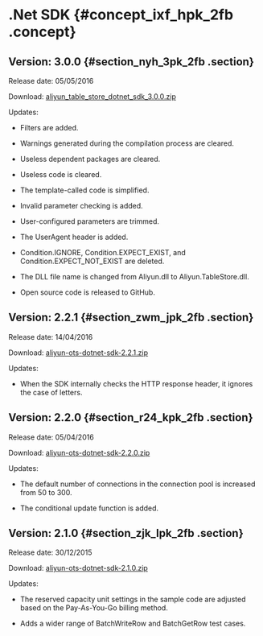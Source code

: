 # .Net SDK {#concept_ixf_hpk_2fb .concept}

## Version: 3.0.0 {#section_nyh_3pk_2fb .section}

Release date: 05/05/2016

Download: [aliyun\_table\_store\_dotnet\_sdk\_3.0.0.zip](https://ots-public-sdk.oss-cn-hangzhou.aliyuncs.com/aliyun-tablestore-dotnet-sdk-3.0.0.zip)

Updates:

-   Filters are added.

-   Warnings generated during the compilation process are cleared.

-   Useless dependent packages are cleared.

-   Useless code is cleared.

-   The template-called code is simplified.

-   Invalid parameter checking is added.

-   User-configured parameters are trimmed.

-   The UserAgent header is added.

-   Condition.IGNORE, Condition.EXPECT\_EXIST, and Condition.EXPECT\_NOT\_EXIST are deleted.

-   The DLL file name is changed from Aliyun.dll to Aliyun.TableStore.dll.

-   Open source code is released to GitHub.


## Version: 2.2.1 {#section_zwm_jpk_2fb .section}

Release date: 14/04/2016

Download: [aliyun-ots-dotnet-sdk-2.2.1.zip](https://ots-public-sdk.oss-cn-hangzhou.aliyuncs.com/aliyun-ots-dotnet-sdk-2.2.1.zip)

Updates:

-   When the SDK internally checks the HTTP response header, it ignores the case of letters.

## Version: 2.2.0 {#section_r24_kpk_2fb .section}

Release date: 05/04/2016

Download: [aliyun-ots-dotnet-sdk-2.2.0.zip](https://ots-public-sdk.oss-cn-hangzhou.aliyuncs.com/aliyun-ots-dotnet-sdk-2.2.0.zip)

Updates:

-   The default number of connections in the connection pool is increased from 50 to 300.

-   The conditional update function is added.


## Version: 2.1.0 {#section_zjk_lpk_2fb .section}

Release date: 30/12/2015

Download: [aliyun-ots-dotnet-sdk-2.1.0.zip](https://ots-public-sdk.oss-cn-hangzhou.aliyuncs.com/aliyun-ots-dotnet-sdk-2.1.0.zip)

Updates:

-   The reserved capacity unit settings in the sample code are adjusted based on the Pay-As-You-Go billing method.

-   Adds a wider range of BatchWriteRow and BatchGetRow test cases.



